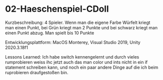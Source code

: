# 02-Haeschenspiel-CDoll
Kurzbeschreibung: 4 Spieler. Wenn man die eigene Farbe Würfelt kriegt man einen Punkt, bei Grün kriegt man 2 Punkte und bei schwarz kriegt man einen Punkt abzug. Man spielt bis 10 Punkte

Entwicklungsplattform: MacOS Monterey, Visual Studio 2019, Unity 2020.3.18f1

Lessons Learned: Ich habe switch kennengelernt und durch vieles rumprobieren weiss ihc jetzt auch das man color und ints nicht in ein if statement schreiben kann, und noch ein paar andere Dinge auf die ich beim ruprobieren draufgestoßen bin.
